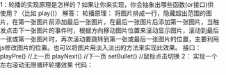 1：轮播的实现原理是怎样的？如果让你来实现，你会抽象出哪些函数(or接口)供使用？（比如 play()）
解答：
轮播原理： 将图片排成一行，隐藏超出范围的图片，在第一张图片前添加最后一张图片，在最后一张图片后添加第一张图片，当触发点击下一张图片的事件时，根据方向移动图片位置来滚动显示图片，滚动到最后一张或第一张图片时，再次滚动要跳转到第一张或最后一张图片的位置，主要利用js修改图片的位置。也可以将图片用淡入淡出的方法来实现此效果。
接口：
playPre() //上一页
playNext()  //下一页
setBullet()  //鼠标点击切换
2：  实现一个左右滚动无限循环轮播效果
代码：
<!DOCTYPE html>
<html lang="en">

<head>
    <meta charset="UTF-8">
    <meta name="viewport" content="width=device-width, initial-scale=1.0">
    <title>无限循环轮播</title>
</head>

<body>
    <style>
        html,
        body,
        ul,
        li,
        p {
            margin: 0;
            padding: 0;
        }

        li {
            list-style: none;
        }

        a {
            text-decoration: none;
        }

        .carousel {
            position: relative;
            width: 310px;
            height: 206px;
            overflow: hidden;
        }

        .carousel .img-ct {
            position: absolute;
        }

        .carousel .img-ct img {
            width: 310px;
            height: 206px;
        }

        .carousel .img-ct:after {
            content: ' ';
            display: block;
            clear: both;
        }

        .carousel .img-ct li {
            float: left;
        }

        .arrow {
            position: absolute;
            top: 50%;
            margin-top: -15px;
            width: 30px;
            height: 30px;
            line-height: 30px;
            text-align: center;
            background: #4E443C;
            color: #fff;
            border-radius: 30px;
            box-shadow: 0 0 2px #999;
            opacity: 0.8;
        }

        .arrow:hover {
            opacity: 1;
        }

        .pre {
            left: 10px;
        }

        .next {
            right: 10px;
        }

        ul.bullet {
            position: absolute;
            bottom: 10px;
            left: 50%;
            transform: translateX(-50%);
        }

        ul.bullet li {
            width: 16px;
            height: 4px;
            border-radius: 2px;
            background: #fff;
            display: inline-block;
            cursor: pointer;
        }

        ul.bullet li.active {
            background: #666;
        }
    </style>
    <div class="carousel">
        <ul class="img-ct">
            <li data-id=0><a href="#"><img src="http://cdn.jirengu.com/book.jirengu.com/img/2.jpg"></a></li>
            <li data-id=1><a href="#"><img src="http://cdn.jirengu.com/book.jirengu.com/img/3.jpg"></a></li>
            <li data-id=2><a href="#"><img src="http://cdn.jirengu.com/book.jirengu.com/img/4.jpg"></a></li>
            <li data-id=3><a href="#"><img src="http://cdn.jirengu.com/book.jirengu.com/img/5.jpg"></a></li>
        </ul>
        <a class="pre arrow" href="#">< </a>
        <a class="next arrow" href="#">></a>
            <ul class="bullet">
                <li class="active"></li>
                <li></li>
                <li></li>
                <li></li>
            </ul>
    </div>
    <script src="http://apps.bdimg.com/libs/jquery/1.9.1/jquery.min.js"></script>
    <script>
        var $ct = $('.img-ct'),
            $items = $ct.children(),
            $pre = $('.pre'),
            $next = $('.next'),
            $bullet = $('.bullet'),
            imgWidth = $items.width(),
            imgCount = $ct.children().size();

        $ct.prepend($items.last().clone());
        $ct.append($items.first().clone());
        imgRealCount = $ct.children().length;
        $ct.css({ left: 0 - imgWidth, width: imgRealCount * imgWidth }) 

        var curIdx = 0;
        var isAnimate = false;

        $next.on('click', function () {
            playNext();
        });
        $pre.on('click', function () {
            playPre();
        });
        $bullet.find('li').on('click', function () {
            var idx = $(this).index();
            if (idx > curIdx) {
                playNext(idx - curIdx);
            } else if (idx < curIdx) {
                playPre(curIdx - idx);
            }
        });

        //autoPlay();

        function stopAuto() {
            clearInterval(clock);
        }

        function autoPlay() {
            clock = setInterval(function () {
                playPre();
            }, 3000);
        }

        function playNext(idx) {
            var idx = idx || 1;
            if (!isAnimate) {
                isAnimate = true;
                $ct.animate({ left: '-=' + (imgWidth * idx) }, function () {
                    //curIdx = (curIdx + idx)%imgCount;
                    //if(curIdx === 0){
                    //$ct.css({left: 0 - imgWidth});;    
                    //}
                    curIdx++;
                    if (curIdx === imgCount) {
                        $ct.css({ left: 0 - imgWidth });;
                        curIdx = 0;
                    }
                    isAnimate = false;
                    setBullet();
                });
            }
        }

        function playPre(idx) {
            var idx = idx || 1;
            if (!isAnimate) {
                isAnimate = true;
                $ct.animate({ left: '+=' + (imgWidth * idx) }, function () {
                    curIdx = (imgCount + curIdx - idx) % imgCount;
                    if (curIdx === (imgCount - 1)) {
                        $ct.css({ left: 0 - imgWidth * imgCount });;
                    }
                    isAnimate = false;
                    setBullet();
                });
            }
        }

        function setBullet() {
            $bullet.find('li').removeClass('active')
                .eq(curIdx).addClass('active');
        }
        /*
          *存在的问题
          *1.变量可能会重名
          *2.无法复用（页面上有多个轮播）
        */
    </script>
</body>

</html>

3：渐变轮播
代码：
<!DOCTYPE html>
<html lang="en">

<head>
    <meta charset="UTF-8">
    <meta name="viewport" content="width=device-width, initial-scale=1.0">
    <title>渐变轮播</title>
</head>

<body>
    <style>
        html,
        body,
        ul,
        li,
        p {
            margin: 0;
            padding: 0;
        }

        li {
            list-style: none;
        }

        a {
            text-decoration: none;
        }

        .carousel {
            position: relative;
            width: 310px;
            height: 206px;
            overflow: hidden;
        }

        .carousel .img-ct {
            position: relative;
        }

        .carousel .img-ct img {
            width: 310px;
            height: 206px;
        }

        .carousel .img-ct:after {
            content: '';
            display: block;
            clear: both;
        }

        .carousel .img-ct li {
            position: absolute;
            display: none;
        }

        .arrow {
            position: absolute;
            top: 50%;
            margin-top: -15px;
            width: 30px;
            height: 30px;
            line-height: 30px;
            text-align: center;
            background: #4E443C;
            color: #fff;
            border-radius: 30px;
            box-shadow: 0 0 2px #999;
            opacity: 0.8;
        }

        .arrow:hover {
            opacity: 1;
        }

        .pre {
            left: 10px;
        }

        .next {
            right: 10px;
        }

        ul.bullet {
            position: absolute;
            bottom: 10px;
            left: 50%;
            transform: translateX(-50%);
        }

        ul.bullet li {
            width: 16px;
            height: 4px;
            border-radius: 2px;
            background: #fff;
            display: inline-block;
            cursor: pointer;
        }

        ul.bullet li.active {
            background: #666;
        }
    </style>
    <div class="carousel">
        <ul class="img-ct">
            <li data-id=0><a href="#"><img src="http://cdn.jirengu.com/book.jirengu.com/img/26.jpg"></a></li>
            <li data-id=1><a href="#"><img src="http://cdn.jirengu.com/book.jirengu.com/img/25.jpg"></a></li>
            <li data-id=2><a href="#"><img src="http://cdn.jirengu.com/book.jirengu.com/img/24.jpg"></a></li>
            <li data-id=3><a href="#"><img src="http://cdn.jirengu.com/book.jirengu.com/img/23.jpg"></a></li>
        </ul>
        <a class="pre arrow" href="#">< </a>
        <a class="next arrow" href="#">> </a>
            <ul class="bullet">
                <li class="active"></li>
                <li></li>
                <li></li>
                <li></li>
            </ul>
    </div>

    <script src="http://apps.bdimg.com/libs/jquery/1.9.1/jquery.min.js"></script>
    <script>
        var $ct = $('.img-ct'),
            $items = $ct.children(),
            $pre = $('.pre'),
            $next = $('.next'),
            $bullet = $('.bullet'),
            imgWidth = $items.width(),
            imgCount = $ct.children().size();

        var curIdx = 0;
        var isAnimate = false;

        $next.on('click', function () {
            playNext();
        });
        $pre.on('click', function () {
            playPre();
        });
        $bullet.find('li').on('click', function () {
            var idx = $(this).index();
            play(idx);
        });

        play(0);
        autoPlay();

        function playNext() {
            play((curIdx + 1) % imgCount)
        }

        function playPre() {
            play((imgCount + curIdx - 1) % imgCount)
        }

        function play(idx) {
            if (isAnimate) return;
            isAnimate = true;
            $items.eq(curIdx).fadeOut(500);
            $items.eq(idx).fadeIn(500, function () {
                isAnimate = false;
            });

            curIdx = idx;
            setBullet();
        }

        function setBullet() {
            $bullet.children().removeClass('active')
                .eq(curIdx).addClass('active');
        }
        function stopAuto() {
            clearInterval(clock);
        }

        function autoPlay() {
            clock = setInterval(function () {
                playNext();
            }, 2000);
        }
    </script>
</body>

</html>
